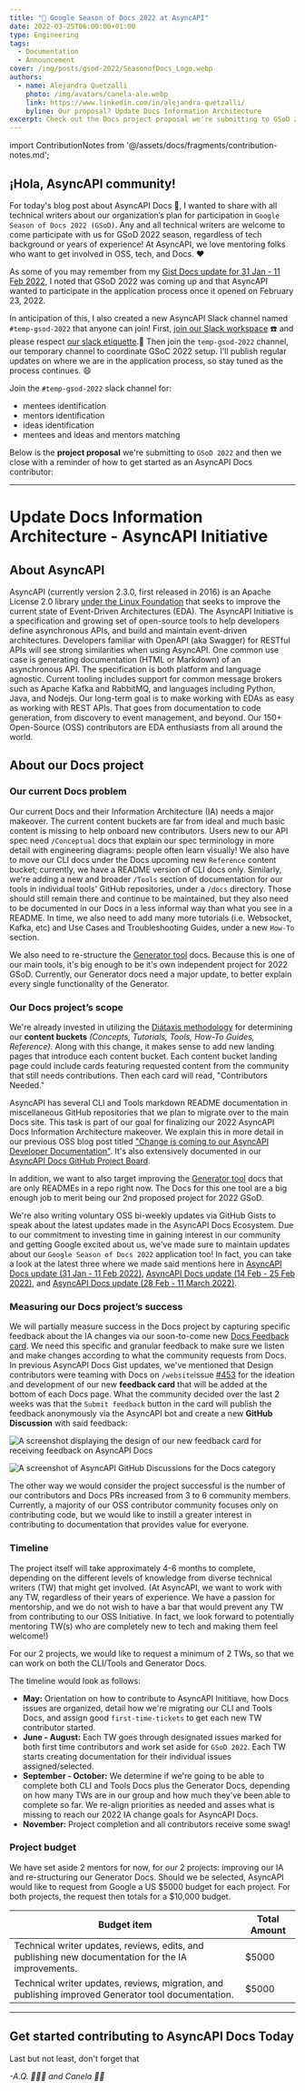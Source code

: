 ```yaml
---
title: "📑 Google Season of Docs 2022 at AsyncAPI"
date: 2022-03-25T06:00:00+01:00
type: Engineering
tags:
  - Documentation
  - Announcement
cover: /img/posts/gsod-2022/SeasonofDocs_Logo.webp
authors:
  - name: Alejandra Quetzalli
    photo: /img/avatars/canela-ale.webp
    link: https://www.linkedin.com/in/alejandra-quetzalli/
    byline: Our proposal? Update Docs Information Architecture
excerpt: Check out the Docs project proposal we're submitting to GSoD 2022! You won't want to miss out.
---
```


import ContributionNotes from '@/assets/docs/fragments/contribution-notes.md';

## ¡Hola, AsyncAPI community! 
For today's blog post about AsyncAPI Docs 📑, I wanted to share with all technical writers about our organization’s plan for participation in `Google Season of Docs 2022 (GSoD)`. Any and all technical writers are welcome to come participate with us for GSoD 2022 season, regardless of tech background or years of experience! At AsyncAPI, we love mentoring folks who want to get involved in OSS, tech, and Docs. ❤️

As some of you may remember from my [Gist Docs update for 31 Jan - 11 Feb 2022](https://gist.github.com/alequetzalli/94ca1ffb5d123b450501e40a4a3b56e2), I noted that GSoD 2022 was coming up and that AsyncAPI wanted to participate in the application process once it opened on February 23, 2022.  

In anticipation of this, I also created a new AsyncAPI Slack channel named `#temp-gsod-2022` that anyone can join! First, [join our Slack workspace](https://www.asyncapi.com/slack-invite) ☎️  and please respect [our slack etiquette](https://github.com/asyncapi/community/blob/master/slack-etiquette.md).🙂 Then join the `temp-gsod-2022` channel, our temporary channel to coordinate GSoC 2022 setup. I'll publish regular updates on where we are in the application process, so stay tuned as the process continues. 😄

Join the `#temp-gsod-2022` slack channel for:
- mentees identification
- mentors identification
- ideas identification
- mentees and ideas and mentors matching


Below is the **project proposal** we're submitting to `GSoD 2022` and then we close with a reminder of how to get started as an AsyncAPI Docs contributor:


___ 

# Update Docs Information Architecture - AsyncAPI Initiative 

## About AsyncAPI
AsyncAPI (currently version 2.3.0, first released in 2016) is an Apache License 2.0 library [under the Linux Foundation](https://www.linuxfoundation.org/press-release/linux-foundation-will-host-asyncapi-to-support-growth-and-collaboration-for-industrys-fastest-growing-api-spec/) that seeks to improve the current state of Event-Driven Architectures (EDA). The AsyncAPI Initiative is a specification and growing set of open-source tools to help developers define asynchronous APIs, and build and maintain event-driven architectures. Developers familiar with OpenAPI (aka Swagger) for RESTful APIs will see strong similarities when using AsyncAPI. One common use case is generating documentation (HTML or Markdown) of an asynchronous API. The specification is both platform and language agnostic. Current tooling includes support for common message brokers such as Apache Kafka and RabbitMQ, and languages including Python, Java, and Nodejs. Our long-term goal is to make working with EDAs as easy as working with REST APIs. That goes from documentation to code generation, from discovery to event management, and beyond. Our 150+ Open-Source (OSS) contributors are EDA enthusiasts from all around the world. 


## About our Docs project

### Our current Docs problem
Our current Docs and their Information Architecture (IA) needs a major makeover. The current content buckets are far from ideal and much basic content is missing to help onboard new contributors. Users new to our API spec need `/Conceptual` docs that explain our spec terminology in more detail with engineering diagrams: people often learn visually! We also have to move our CLI docs under the Docs upcoming new `Reference` content bucket; currently, we have a README version of CLI docs only. Similarly, we're adding a new and broader `/Tools` section of documentation for our tools in individual tools' GitHub repositories, under a `/docs` directory. Those should still remain there and continue to be maintained, but they also need to be documented in our Docs in a less informal way than what you see in a README. In time, we also need to add many more tutorials (i.e. Websocket, Kafka, etc) and Use Cases and Troubleshooting Guides, under a new `How-To` section.

We also need to re-structure the [Generator tool](https://github.com/asyncapi/template-for-generator-templates) docs. Because this is one of our main tools, it's big enough to be it's own independent project for 2022 GSoD. Currently, our Generator docs need a major update, to better explain every single functionality of the Generator. 


### Our Docs project’s scope
We're already invested in utilizing the [Diátaxis methodology](https://diataxis.fr/) for determining our **content buckets** _(Concepts, Tutorials, Tools, How-To Guides, Reference)_. Along with this change, it makes sense to add new landing pages that introduce each content bucket. Each content bucket landing page could include cards featuring requested content from the community that still needs contributions. Then each card will read, "Contributors Needed." 

AsyncAPI has several CLI and Tools markdown README documentation in miscellaneous GitHub repositories that we plan to migrate over to the main Docs site. This task is part of our goal for finalizing our 2022 AsyncAPI Docs Information Architecture makeover. We explain this in more detail in our previous OSS blog post titled ["Change is coming to our AsyncAPI Developer Documentation"](https://www.asyncapi.com/blog/changes-coming-docs). It's also extensively documented in our [AsyncAPI Docs GitHub Project Board](https://github.com/orgs/asyncapi/projects/8). 

In addition, we want to also target improving the [Generator tool](https://github.com/asyncapi/template-for-generator-templates) docs that are only READMEs in a repo right now. The Docs for this one tool are a big enough job to merit being our 2nd proposed project for 2022 GSoD.

We're also writing voluntary OSS bi-weekly updates via GitHub Gists to speak about the latest updates made in the AsyncAPI Docs Ecosystem. Due to our commitment to investing time in gaining interest in our community and getting Google excited about us, we've made sure to maintain updates about our `Google Season of Docs 2022` application too! In fact, you can take a look at the latest three where we made said mentions here in [AsyncAPI Docs update (31 Jan - 11 Feb 2022)](https://gist.github.com/alequetzalli/94ca1ffb5d123b450501e40a4a3b56e2), [AsyncAPI Docs update (14 Feb - 25 Feb 2022)](https://gist.github.com/alequetzalli/d34e3aececa49d10d0ddb2dc9938b477), and [AsyncAPI Docs update (28 Feb - 11 March 2022)](https://gist.github.com/alequetzalli/8f449f731b919193f4101098a69da14d).

### Measuring our Docs project’s success
We will partially measure success in the Docs project by capturing specific feedback about the IA changes via our soon-to-come new [Docs Feedback card](https://github.com/asyncapi/website/issues/453). We need this specific and granular feedback to make sure we listen and make changes according to what the community requests from Docs. In previous AsyncAPI Docs Gist updates, we've mentioned that Design contributors were teaming with Docs on `/website`issue [#453](https://github.com/asyncapi/website/issues/453) for the ideation and development of our new **feedback card** that will be added at the bottom of each Docs page. What the community decided over the last 2 weeks was that the `Submit feedback` button in the card will publish the feedback anonymously via the AsyncAPI bot and create a new **GitHub Discussion** with said feedback:

![A screenshot displaying the design of our new feedback card for receiving feedback on AsyncAPI Docs](/img/posts/gsod-2022/feedback-card.webp)

![A screenshot of AsyncAPI GitHub Discussions for the Docs category](/img/posts/gsod-2022/docs-community-discussions.webp)  

The other way we would consider the project successful is the number of our contributors and Docs PRs increased from 3 to 6 community members. Currently, a majority of our OSS contributor community focuses only on contributing code, but we would like to instill a greater interest in contributing to documentation that provides value for everyone.


### Timeline
The project itself will take approximately 4-6 months to complete, depending on the different levels of knowledge from diverse technical writers (TW) that might get involved. (At AsyncAPI, we want to work with any TW, regardless of their years of experience. We have a passion for mentorship, and we do not wish to have a bar that would prevent any TW from contributing to our OSS Initiative. In fact, we look forward to potentially mentoring TW(s) who are completely new to tech and making them feel welcome!)

For our 2 projects, we would like to request a minimum of 2 TWs, so that we can work on both the CLI/Tools and Generator Docs. 

The timeline would look as follows:
- **May:** Orientation on how to contribute to AsyncAPI Inititiave, how Docs issues are organized, detail how we're migrating our CLI and Tools Docs, and assign good `first-time-tickets` to get each new TW contributor started. 
- **June - August:**	Each TW goes through designated issues marked for both first time contributors and work set aside for `GSoD 2022`. Each TW starts creating documentation for their individual issues assigned/selected. 
- **September - October:** We determine if we're going to be able to complete both CLI and Tools Docs plus the Generator Docs, depending on how many TWs are in our group and how much they've been able to complete so far. We re-align priorities as needed and asses what is missing to reach our 2022 IA change goals for AsyncAPI Docs.
- **November:**	Project completion and all contributors receive some swag! 


### Project budget
We have set aside 2 mentors for now, for our 2 projects: improving our IA and re-structuring our Generator Docs. Should we be selected, AsyncAPI would like to request from Google a US $5000 budget for each project. For both projects, the request then totals for a $10,000 budget.  

| **Budget item**                                                                                      | **Total Amount** |
|------------------------------------------------------------------------------------------------------|------------------|
| Technical writer updates, reviews, edits, and publishing new documentation for the IA improvements.  | $5000            |
| Technical writer updates, reviews, migration, and publishing improved Generator tool documentation.  | $5000            |

___ 

## Get started contributing to AsyncAPI Docs Today
Last but not least, don't forget that <ContributionNotes />

_-A.Q. 👩🏻‍💻 and Canela 🐕‍🦺_